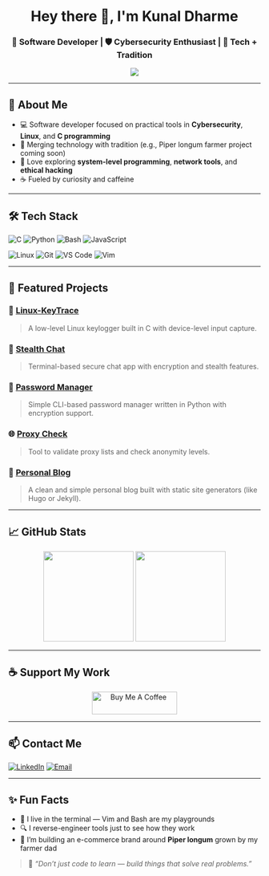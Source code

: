<h1 align="center">Hey there 👋, I'm Kunal Dharme</h1>
<h3 align="center">🚀 Software Developer | 🛡️ Cybersecurity Enthusiast | 🌱 Tech + Tradition</h3>

<p align="center">
  <img src="https://readme-typing-svg.demolab.com?font=Fira+Code&pause=1000&color=00FEEF&width=435&lines=Building+real-world+tools+with+C+%26+Bash;Cybersecurity+%7C+Linux+%7C+Open+Source+Dev;Breaking+and+making+things+is+how+I+learn!">
</p>

---

## 🧠 About Me

- 💻 Software developer focused on practical tools in **Cybersecurity**, **Linux**, and **C programming**
- 🌿 Merging technology with tradition (e.g., Piper longum farmer project coming soon)
- 🧠 Love exploring **system-level programming**, **network tools**, and **ethical hacking**
- ☕ Fueled by curiosity and caffeine

---

## 🛠️ Tech Stack

![C](https://img.shields.io/badge/-C-00599C?style=flat&logo=c)
![Python](https://img.shields.io/badge/-Python-3776AB?style=flat&logo=python)
![Bash](https://img.shields.io/badge/-Bash-4EAA25?style=flat&logo=gnubash)
![JavaScript](https://img.shields.io/badge/-JavaScript-F7DF1E?style=flat&logo=javascript&logoColor=000)

![Linux](https://img.shields.io/badge/-Linux-FCC624?style=flat&logo=linux)
![Git](https://img.shields.io/badge/-Git-F05032?style=flat&logo=git)
![VS Code](https://img.shields.io/badge/-VSCode-007ACC?style=flat&logo=visual-studio-code)
![Vim](https://img.shields.io/badge/-Vim-019733?style=flat&logo=vim)

---

## 🚀 Featured Projects

### 🔐 [Linux-KeyTrace](https://github.com/KunalDharme/Linux-KeyTrace)
> A low-level Linux keylogger built in C with device-level input capture.

### 💬 [Stealth Chat](https://github.com/KunalDharme/Stealth-Chat)
> Terminal-based secure chat app with encryption and stealth features.

### 🔐 [Password Manager](https://github.com/KunalDharme/Password-Manager)
> Simple CLI-based password manager written in Python with encryption support.

### 🌐 [Proxy Check](https://github.com/KunalDharme/Proxy-Check)
> Tool to validate proxy lists and check anonymity levels.

### 📝 [Personal Blog](https://github.com/KunalDharme/Personal-Blog)
> A clean and simple personal blog built with static site generators (like Hugo or Jekyll).

---

## 📈 GitHub Stats

<p align="center">
  <img src="https://github-readme-stats.vercel.app/api?username=KunalDharme&show_icons=true&theme=tokyonight" height="180px"/>
  <img src="https://github-readme-stats.vercel.app/api/top-langs/?username=KunalDharme&layout=compact&theme=tokyonight" height="180px"/>
</p>

---

## ☕ Support My Work

<p align="center">
  <a href="https://www.buymeacoffee.com/kunaldharme" target="_blank">
    <img src="https://cdn.buymeacoffee.com/buttons/v2/default-yellow.png" alt="Buy Me A Coffee" height="45" width="170">
  </a>
</p>

---

## 📫 Contact Me

[![LinkedIn](https://img.shields.io/badge/-Kunal%20Dharme-blue?style=flat&logo=linkedin&logoColor=white)](https://linkedin.com/in/kunaldharme)
[![Email](https://img.shields.io/badge/-Email-black?style=flat&logo=gmail)](mailto:kunaldharme.dev@gmail.com)

---

## ✨ Fun Facts

- 🐧 I live in the terminal — Vim and Bash are my playgrounds
- 🔍 I reverse-engineer tools just to see how they work
- 🌾 I’m building an e-commerce brand around **Piper longum** grown by my farmer dad

> 🔎 *“Don’t just code to learn — build things that solve real problems.”*


